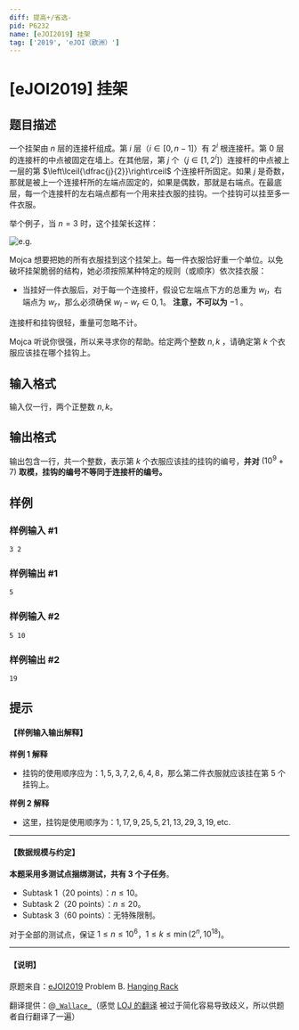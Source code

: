 ```yaml
---
diff: 提高+/省选-
pid: P6232
name: [eJOI2019] 挂架
tag: ['2019', 'eJOI（欧洲）']
---
```

# [eJOI2019] 挂架
## 题目描述

一个挂架由 $n$ 层的连接杆组成。第 $i$ 层（$i\in [0,n-1]$）有 $2^i$ 根连接杆。第 $0$ 层的连接杆的中点被固定在墙上。在其他层，第 $j$ 个（$j\in[1,2^i]$）连接杆的中点被上一层的第 $\left\lceil{\dfrac{j}{2}}\right\rceil$ 个连接杆所固定。如果 $j$ 是奇数，那就是被上一个连接杆所的左端点固定的，如果是偶数，那就是右端点。在最底层，每一个连接杆的左右端点都有一个用来挂衣服的挂钩。一个挂钩可以挂至多一件衣服。

举个例子，当 $n=3$ 时，这个挂架长这样：

![e.g.](https://cdn.luogu.com.cn/upload/image_hosting/1gjqwegx.png)

Mojca 想要把她的所有衣服挂到这个挂架上。每一件衣服恰好重一个单位。以免破坏挂架脆弱的结构，她必须按照某种特定的规则（或顺序）依次挂衣服：

- 当挂好一件衣服后，对于每一个连接杆，假设它左端点下方的总重为 $w_l$，右端点为 $w_r$，那么必须确保 $w_l-w_r \in {0,1}$。 **注意，不可以为** $-1$ 。

连接杆和挂钩很轻，重量可忽略不计。

Mojca 听说你很强，所以来寻求你的帮助。给定两个整数 $n,k$ ，请确定第 $k$ 个衣服应该挂在哪个挂钩上。
## 输入格式

输入仅一行，两个正整数 $n,k$。
## 输出格式

输出包含一行，共一个整数，表示第 $k$ 个衣服应该挂的挂钩的编号，**并对** $(10^9+7)$ **取模，挂钩的编号不等同于连接杆的编号。**
## 样例

### 样例输入 #1
```
3 2
```
### 样例输出 #1
```
5
```
### 样例输入 #2
```
5 10
```
### 样例输出 #2
```
19
```
## 提示

#### 【样例输入输出解释】

**样例 1 解释**

- 挂钩的使用顺序应为：$1,5,3,7,2,6,4,8$，那么第二件衣服就应该挂在第 $5$ 个挂钩上。

**样例 2 解释**

- 这里，挂钩是使用顺序为：$1,	17,9,	25,5,	21,13,29,3,19,\text{etc.}$

---

#### 【数据规模与约定】

**本题采用多测试点捆绑测试，共有 3 个子任务**。

- Subtask 1（20 points）：$n \leq 10$。
- Subtask 2（20 points）：$n \leq 20$。
- Subtask 3（60 points）：无特殊限制。

对于全部的测试点，保证 $1 \leq n \leq 10^6$，$1 \leq k \leq \min(2^n, 10^{18})$。

---

#### 【说明】


原题来自：[eJOI2019](https://www.ejoi2019.si) Problem B. [Hanging Rack](https://www.ejoi2019.si/static/media/uploads/tasks/rack-isc(1).pdf)

翻译提供：@[```_Wallace_```](https://www.luogu.com.cn/user/61430)（感觉 [LOJ 的翻译](https://loj.ac/problem/3196) 被过于简化容易导致歧义，所以供题者自行翻译了一遍）

